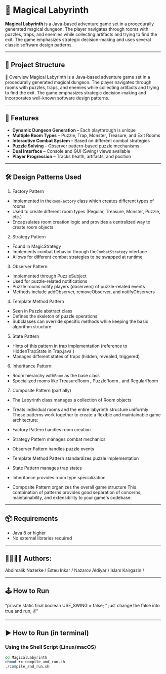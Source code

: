 # 🧙 Magical Labyrinth

**Magical Labyrinth** is a Java-based adventure game set in a procedurally generated magical dungeon. The player navigates through rooms with puzzles, traps, and enemies while collecting artifacts and trying to find the exit. The game emphasizes strategic decision-making and uses several classic software design patterns.

---

## 📁 Project Structure



🧩 Overview
Magical Labyrinth is a Java-based adventure game set in a procedurally generated magical dungeon. The player navigates through rooms with puzzles, traps, and enemies while collecting artifacts and trying to find the exit. The game emphasizes strategic decision-making and incorporates well-known software design patterns.


---

## 🚀 Features

- **Dynamic Dungeon Generation** – Each playthrough is unique
- **Multiple Room Types** – Puzzle, Trap, Monster, Treasure, and Exit Rooms
- **Interactive Combat System** – Based on different combat strategies
- **Puzzle Solving** – Observer pattern-based puzzle mechanisms
- **Dual Interface** – Console and GUI (Swing) views available
- **Player Progression** – Tracks health, artifacts, and position

---

## 🛠️ Design Patterns Used

1. Factory Pattern
- Implemented in the`RoomFactory` class which creates different types of rooms
- Used to create different room types (Regular, Treasure, Monster, Puzzle, etc.)
- Encapsulates room creation logic and provides a centralized way to create room objects
2. Strategy Pattern
- Found in MagicStrategy
- Implements combat behavior through the`CombatStrategy` interface
- Allows for different combat strategies to be swapped at runtime
3. Observer Pattern
- Implemented through PuzzleSubject
- Used for puzzle-related notifications
- Puzzle rooms notify players (observers) of puzzle-related events
- Methods include addObserver, removeObserver, and notifyObservers
4. Template Method Pattern
- Seen in Puzzle abstract class
- Defines the skeleton of puzzle operations
- Subclasses can override specific methods while keeping the basic algorithm structure
5. State Pattern
- Hints of this pattern in trap implementation (reference to HiddenTrapState in Trap.java )
- Manages different states of traps (hidden, revealed, triggered)
6. Inheritance Pattern
- Room hierarchy with`Room` as the base class
- Specialized rooms like TreasureRoom , PuzzleRoom , and RegularRoom
7. Composite Pattern (partially)
- The Labyrinth class manages a collection of Room objects
- Treats individual rooms and the entire labyrinth structure uniformly
These patterns work together to create a flexible and maintainable game architecture:

- Factory Pattern handles room creation
- Strategy Pattern manages combat mechanics
- Observer Pattern handles puzzle events
- Template Method Pattern standardizes puzzle implementation
- State Pattern manages trap states
- Inheritance provides room type specialization
- Composite Pattern organizes the overall game structure
This combination of patterns provides good separation of concerns, maintainability, and extensibility to your game's codebase.

---

## 📦 Requirements

- Java 8 or higher
- No external libraries required

---

## 👩‍💻👨‍💻 Authors:
 Abdimalik Nazerke / Esteu Inkar / Nazarov Aldiyar / Islam Kairgazin /

---

## 🕹️ How to Run
"private static final boolean USE_SWING = false;  " just change the false into true and run; ✌️"

---

## ▶️ How to Run (in terminal)

### Using the Shell Script (Linux/macOS)

```bash
cd MagicalLabyrinth
chmod +x compile_and_run.sh
./compile_and_run.sh

